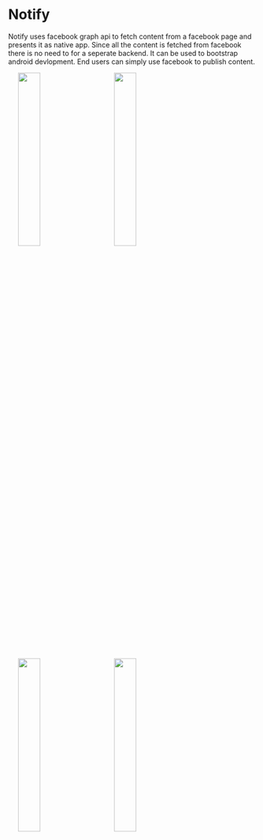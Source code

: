 # Notify
Notify uses facebook graph api to fetch content from a facebook page and presents it as native app. Since all the content is fetched from facebook there is no need to for a seperate backend.
It can be used to bootstrap android devlopment. End users can simply use facebook to publish content.
<div>
<img  hspace="20" src="https://i.ibb.co/7NJrFmv/Screenshot-20200114-192848.png" width="30%" height="30%" />    
<img hspace="20" src="https://i.ibb.co/dKfP1C9/Screenshot-20200114-192841.png"  width="30%" height="30%" />
</div>
<br>
<div>
<img hspace="20" src="https://i.ibb.co/zNgMf6j/Screenshot-20200114-192813.png"  width="30%" height="30%" />
<img hspace="20" src="https://i.ibb.co/4PxQg1T/Screenshot-20200114-192825.png"  width="30%" height="30%" />
</div>
